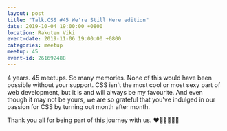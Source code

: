 ```yaml
---
layout: post
title: "Talk.CSS #45 We're Still Here edition"
date: 2019-10-04 19:00:00 +0800
location: Rakuten Viki
event-date: 2019-11-06 19:00:00 +0800
categories: meetup
meetup: 45
event-id: 261692488
---
```

4 years. 45 meetups. So many memories. None of this would have been possible without your support. CSS isn't the most cool or most sexy part of web development, but it is and will always be my favourite. And even though it may not be yours, we are so grateful that you've indulged in our passion for CSS by turning out month after month. 

Thank you all for being part of this journey with us. ❤️🧡💛💚💙💜